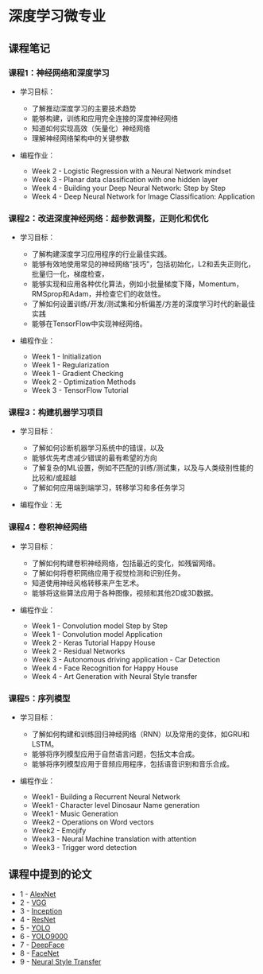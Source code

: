 # 深度学习微专业
## 课程笔记

### 课程1：神经网络和深度学习
- 学习目标：
  - 了解推动深度学习的主要技术趋势
  - 能够构建，训练和应用完全连接的深度神经网络
  - 知道如何实现高效（矢量化）神经网络
  - 理解神经网络架构中的关键参数

- 编程作业：
  - Week 2 - Logistic Regression with a Neural Network mindset
  - Week 3 - Planar data classification with one hidden layer
  - Week 4 - Building your Deep Neural Network: Step by Step
  - Week 4 - Deep Neural Network for Image Classification: Application
  
### 课程2：改进深度神经网络：超参数调整，正则化和优化
- 学习目标：
  - 了解构建深度学习应用程序的行业最佳实践。
  - 能够有效地使用常见的神经网络“技巧”，包括初始化，L2和丢失正则化，批量归一化，梯度检查，
  - 能够实现和应用各种优化算法，例如小批量梯度下降，Momentum，RMSprop和Adam，并检查它们的收敛性。
  - 了解如何设置训练/开发/测试集和分析偏差/方差的深度学习时代的新最佳实践
  - 能够在TensorFlow中实现神经网络。

- 编程作业：
  - Week 1 - Initialization
  - Week 1 - Regularization
  - Week 1 - Gradient Checking
  - Week 2 - Optimization Methods
  - Week 3 - TensorFlow Tutorial
  
### 课程3：构建机器学习项目
- 学习目标：
  - 了解如何诊断机器学习系统中的错误，以及
  - 能够优先考虑减少错误的最有希望的方向
  - 了解复杂的ML设置，例如不匹配的训练/测试集，以及与人类级别性能的比较和/或超越
  - 了解如何应用端到端学习，转移学习和多任务学习

- 编程作业：无

  
### 课程4：卷积神经网络
- 学习目标：
  - 了解如何构建卷积神经网络，包括最近的变化，如残留网络。
  - 了解如何将卷积网络应用于视觉检测和识别任务。
  - 知道使用神经风格转移来产生艺术。
  - 能够将这些算法应用于各种图像，视频和其他2D或3D数据。

- 编程作业：
  - Week 1 - Convolution model Step by Step
  - Week 1 - Convolution model Application
  - Week 2 - Keras Tutorial Happy House
  - Week 2 - Residual Networks
  - Week 3 - Autonomous driving application - Car Detection
  - Week 4 - Face Recognition for Happy House
  - Week 4 - Art Generation with Neural Style transfer
  
### 课程5：序列模型
- 学习目标：
  - 了解如何构建和训练回归神经网络（RNN）以及常用的变体，如GRU和LSTM。
  - 能够将序列模型应用于自然语言问题，包括文本合成。
  - 能够将序列模型应用于音频应用程序，包括语音识别和音乐合成。

- 编程作业：
  - Week1 - Building a Recurrent Neural Network
  - Week1 - Character level Dinosaur Name generation
  - Week1 - Music Generation
  - Week2 - Operations on Word vectors
  - Week2 - Emojify
  - Week3 - Neural Machine translation with attention
  - Week3 - Trigger word detection

## 课程中提到的论文
- 1 - [AlexNet](/Papers/AlexNet.pdf)
- 2 - [VGG](/Papers/VGG.pdf)
- 3 - [Inception](/Papers/Inception.pdf)
- 4 - [ResNet](/Papers/ResNet.pdf)
- 5 - [YOLO](/Papers/YOLO.pdf)
- 6 - [YOLO9000](/Papers/YOLO9000.pdf)
- 7 - [DeepFace](/Papers/DeepFace.pdf)
- 8 - [FaceNet](/Papers/FaceNet.pdf)
- 9 - [Neural Style Transfer](/Papers/Neural_style_transfer.pdf)
 
 
 
